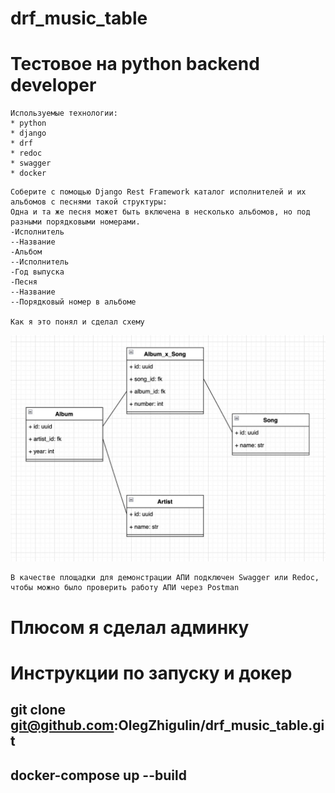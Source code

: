 # drf_music_table

# Тестовое на python backend developer
```
Используемые технологии:
* python
* django
* drf
* redoc
* swagger
* docker
```
```
Соберите с помощью Django Rest Framework каталог исполнителей и их альбомов с песнями такой структуры:
Одна и та же песня может быть включена в несколько альбомов, но под разными порядковыми номерами.
-Исполнитель
--Название
-Альбом
--Исполнитель
-Год выпуска
-Песня
--Название
--Порядковый номер в альбоме

Как я это понял и сделал схему
```
![Image alt](https://github.com/OlegZhigulin/drf_music_table/blob/main/photo_2023-02-20_21-21-46.jpg)

```
В качестве площадки для демонстрации АПИ подключен Swagger или Redoc, чтобы можно было проверить работу АПИ через Postman
```
# Плюсом я сделал админку

# Инструкции по запуску и докер
## git clone git@github.com:OlegZhigulin/drf_music_table.git
## docker-compose up --build 
